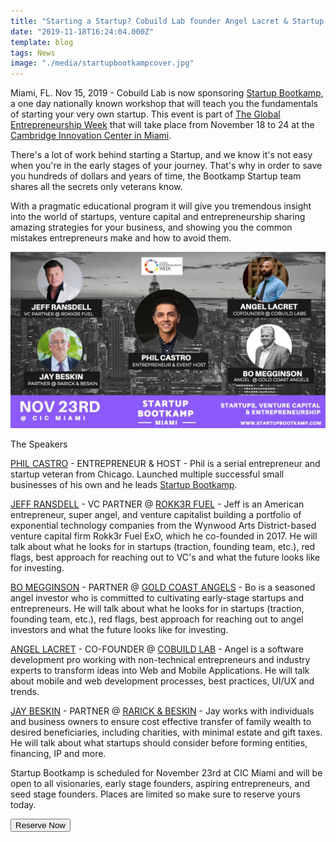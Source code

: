 ```yaml
---
title: "Starting a Startup? Cobuild Lab founder Angel Lacret & Startup Bootkamp will teach you how at The Global Entrepreneurship Week"
date: "2019-11-18T16:24:04.000Z"
template: blog
tags: News
image: "./media/startupbootkampcover.jpg"
---
```

Miami, FL. Nov 15, 2019 -  Cobuild Lab is now sponsoring <a target="_blank" href="https://www.startupbootkamp.com/miami3"> Startup Bootkamp</a>, a one day nationally known workshop that will  teach you the fundamentals of starting your very own startup. This event is part of <a target="_blank" href="https://www.genglobal.org/gew"> The Global Entrepreneurship Week</a> that will take place from November 18 to 24 at the <a target="_blank" href="https://www.linkedin.com/company/cicnow/"> Cambridge Innovation Center in Miami</a>. 

There's a lot of work behind starting a Startup, and we know it's not easy when you're in the early stages of your journey. That's why in order to save you hundreds of dollars and years of time, the Bootkamp Startup team shares all the secrets only veterans know.

With a pragmatic educational program it will give you tremendous insight into the world of startups, venture capital and entrepreneurship sharing amazing strategies for your  business, and showing you the common mistakes entrepreneurs make and how to avoid them.

<img src="src/pages/blog/media/startupbootkamp1.jpg">

<title-3 align="centered"> The Speakers</title-3>

<a target="_blank" href="https://www.linkedin.com/in/thephilcastro/#"> PHIL CASTRO</a> - ENTREPRENEUR & HOST - Phil is a serial entrepreneur and startup veteran from Chicago. Launched multiple successful small businesses of his own and he leads <a target="_blank" href="https://www.startupbootkamp.com/miami3"> Startup Bootkamp</a>.

<a target="_blank" href="https://www.linkedin.com/in/jeffransdell/"> JEFF RANSDELL</a> - VC PARTNER @ <a target="_blank" href="https://www.rokk3rfuel.com/"> ROKK3R FUEL</a> - Jeff is an American entrepreneur, super angel, and venture capitalist building a portfolio of exponential technology companies from the Wynwood Arts District-based venture capital firm Rokk3r Fuel ExO, which he co-founded in 2017. He will talk about what he looks for in startups (traction, founding team, etc.), red flags, best approach for reaching out to VC's and what the future looks like for investing.

<a target="_blank" href="https://www.linkedin.com/in/bo-megginson-70655433/"> BO MEGGINSON</a> - PARTNER @ <a target="_blank" href="https://goldcoastangels.vc/"> GOLD COAST ANGELS</a> - Bo is a seasoned angel investor who is committed to cultivating early-stage startups and entrepreneurs.  He will talk about what he looks for in startups (traction, founding team, etc.), red flags, best approach for reaching out to angel investors and what the future looks like for investing.


<a target="_blank" href="https://www.linkedin.com/in/alacret/"> ANGEL LACRET</a> - CO-FOUNDER @ <a target="_blank" href="https://cobuildlab.com/"> COBUILD LAB</a> - Angel  is a software development pro working with non-technical entrepreneurs and industry experts to transform ideas into Web and Mobile Applications. He will  talk about mobile and web development processes, best practices, UI/UX and trends.

<a target="_blank" href="https://www.linkedin.com/in/jaybeskin/"> JAY BESKIN</a> - PARTNER @ <a target="_blank" href="https://www.rblawfl.com/"> RARICK & BESKIN</a> - Jay works with individuals and business owners to ensure cost effective transfer of family wealth to desired beneficiaries, including charities, with minimal estate and gift taxes. He will talk about what startups should consider before forming entities, financing, IP and more.

Startup Bootkamp is scheduled for November 23rd at CIC Miami and  will be open to all visionaries, early stage founders, aspiring entrepreneurs, and seed stage founders. Places are limited so make sure to reserve yours today.

<a target="_blank" href="https://https://www.startupbootkamp.com/miami3"><button type="button" class="button is-primary">Reserve Now</button></a>


<youtube-video id="https://www.youtube.com/watch?v=KuPGTANf-Rs&feature=emb_title"></youtube-video>
